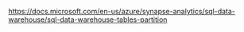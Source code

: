 https://docs.microsoft.com/en-us/azure/synapse-analytics/sql-data-warehouse/sql-data-warehouse-tables-partition
